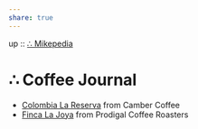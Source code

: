 ```yaml
---  
share: true  
---  
```

up :: [∴ Mikepedia](./index.md)  
  
# ∴ Coffee Journal  
  
- [Colombia La Reserva](./2023-02-22-Camber.md) from Camber Coffee  
- [Finca La Joya](./2023-02-13-Prodigal.md) from Prodigal Coffee Roasters  